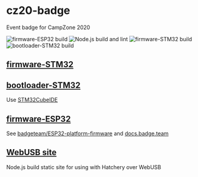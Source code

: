 # cz20-badge
Event badge for CampZone 2020

![firmware-ESP32 build](https://github.com/tjclement/cz20-badge/workflows/firmware-ESP32%20build/badge.svg)
![Node.js build and lint](https://github.com/tjclement/cz20-badge/workflows/Node.js%20build%20and%20lint/badge.svg)
![firmware-STM32 build](https://github.com/tjclement/cz20-badge/workflows/firmware-STM32%20build/badge.svg)
![bootloader-STM32 build](https://github.com/tjclement/cz20-badge/workflows/bootloader-STM32%20build/badge.svg)

## [firmware-STM32](firmware-STM32)
## [bootloader-STM32](bootloader-STM32)

Use [STM32CubeIDE](https://www.st.com/en/development-tools/stm32cubeide.html)

## [firmware-ESP32](firmware-ESP32)

See [badgeteam/ESP32-platform-firmware](https://github.com/badgeteam/ESP32-platform-firmware) and [docs.badge.team](https://docs.badge.team/)

## [WebUSB site](webusb_site)

Node.js build static site for using with Hatchery over WebUSB 
